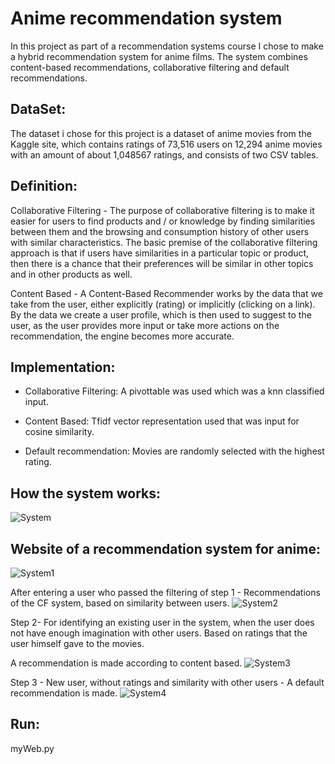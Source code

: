 # Anime recommendation system

In this project as part of a recommendation systems course I chose to make a hybrid recommendation system for anime films.
The system combines content-based recommendations, collaborative filtering and default recommendations.

## DataSet:
The dataset i chose for this project is a dataset of anime movies from the Kaggle site, 
which contains ratings of 73,516 users on 12,294 anime movies with an amount of about 1,048567 ratings, and consists of two CSV tables.

## Definition:
Collaborative Filtering - The purpose of collaborative filtering is to make it easier for users to find products and / or knowledge by finding similarities between them and the browsing and consumption history of other users with similar characteristics.
The basic premise of the collaborative filtering approach is that if users have similarities in a particular topic or product, then there is a chance that their preferences will be similar in other topics and in other products as well.

Content Based - A Content-Based Recommender works by the data that we take from the user, either explicitly (rating) or implicitly (clicking on a link). By the data we create a user profile, which is then used to suggest to the user, as the user provides more input or take more actions on the recommendation, the engine becomes more accurate.

## Implementation:
- Collaborative Filtering: A pivottable was used which was a knn classified input.

- Content Based: Tfidf vector representation used that was input for cosine similarity.

- Default recommendation: Movies are randomly selected with the highest rating. 

## How the system works:
![System](https://user-images.githubusercontent.com/63209732/123109156-aae58d00-d443-11eb-87f8-d34efda04355.png)

## Website of a recommendation system for anime:
![System1](https://user-images.githubusercontent.com/63209732/123112703-99ea4b00-d446-11eb-81ed-3cf57cda6f0b.png)

After entering a user who passed the filtering of step 1 - Recommendations of the CF system, based on similarity between users.
![System2](https://user-images.githubusercontent.com/63209732/123114499-09ad0580-d448-11eb-8fe9-a2c24109da9f.jpg)

Step 2- For identifying an existing user in the system, when the user does not have enough imagination with other users. 
Based on ratings that the user himself gave to the movies.

A recommendation is made according to content based.
![System3](https://user-images.githubusercontent.com/63209732/123116171-59400100-d449-11eb-817c-745e28a1a55d.jpg)

Step 3 - New user, without ratings and similarity with other users -  A default recommendation is made.
![System4](https://user-images.githubusercontent.com/63209732/123116631-bd62c500-d449-11eb-910c-10ecbaba3047.jpg)

## Run:
myWeb.py
